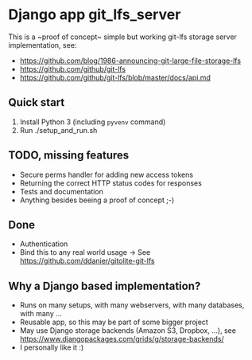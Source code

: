 # Django app git_lfs_server

This is a ~proof of concept~ simple but working git-lfs storage server implementation, see:

* https://github.com/blog/1986-announcing-git-large-file-storage-lfs
* https://github.com/github/git-lfs
* https://github.com/github/git-lfs/blob/master/docs/api.md

## Quick start

1. Install Python 3 (including `pyvenv` command)
2. Run ./setup_and_run.sh

## TODO, missing features

* Secure perms handler for adding new access tokens
* Returning the correct HTTP status codes for responses
* Tests and documentation
* Anything besides beeing a proof of concept ;-)

## Done

* Authentication
* Bind this to any real world usage -> See https://github.com/ddanier/gitolite-git-lfs

## Why a Django based implementation?

* Runs on many setups, with many webservers, with many databases, with many …
* Reusable app, so this may be part of some bigger project
* May use Django storage backends (Amazon S3, Dropbox, …), see https://www.djangopackages.com/grids/g/storage-backends/
* I personally like it :)
